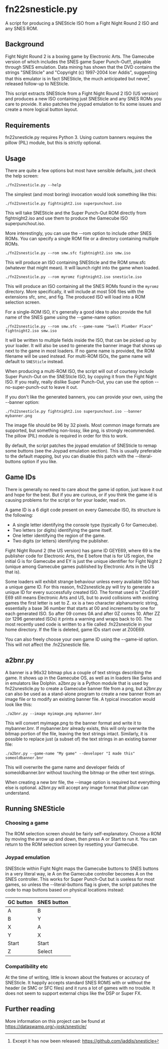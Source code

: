 # fn22snesticle.py

A script for producing a SNESticle ISO from a Fight Night Round 2 ISO and any
SNES ROM.

## Background

Fight Night Round 2 is a boxing game by Electronic Arts. The Gamecube version of
which includes the SNES game Super Punch-Out!!, playable through SNES emulation.
Data mining has shown that the DVD contains the strings "SNESticle" and
"Copyright (c) 1997-2004 Icer Addis", suggesting that this emulator is in fact
SNESticle, the much anticipated but never[^1] released follow-up to NESticle.

This script extracts SNESticle from a Fight Night Round 2 ISO (US version) and
produces a new ISO containing just SNESticle and any SNES ROMs you care to
provide. It also patches the joypad emulation to fix some issues and create a
more logical button layout.

[^1]: Except it has now been released: https://github.com/iaddis/snesticle

## Requirements

fn22snesticle.py requires Python 3. Using custom banners requires the pillow
(PIL) module, but this is strictly optional.

## Usage

There are quite a few options but most have sensible defaults, just check the
help screen:

    ./fn22snesticle.py --help

The simplest (and most boring) invocation would look something like this:

    ./fn22snesticle.py fightnight2.iso superpunchout.iso

This will take SNESticle and the Super Punch-Out ROM directly from
fightnight2.iso and use them to produce the Gamecube ISO superpunchout.iso.

More interestingly, you can use the --rom option to include other SNES ROMs. You
can specify a single ROM file or a directory containing multiple ROMs.

    ./fn22snesticle.py --rom smw.sfc fightnight2.iso smw.iso

This will produce an ISO containing SNESticle and the ROM smw.sfc (whatever that
might mean). It will launch right into the game when loaded.

    ./fn22snesticle.py --rom myromz fightnight2.iso snesticle.iso

This will produce an ISO containing all the SNES ROMs found in the `myromz`
directory. More specifically, it will include at most 506 files with the
extensions sfc, smc, and fig. The produced ISO will load into a ROM selection
screen.

For a single-ROM ISO, it's generally a good idea to also provide the full name
of the SNES game using the --game-name option:

    ./fn22snesticle.py --rom smw.sfc --game-name "Swell Plumber Place" fightnight2.iso smw.iso

It will be written to multiple fields inside the ISO, that can be picked up by
your loader. It will also be used to generate the banner image that shows up
next to the game in most loaders. If no game name is provided, the ROM filename
will be used instead. For multi-ROM ISOs, the game name will default to
`SNESticle` instead.

When producing a multi-ROM ISO, the script will out of courtesy include Super
Punch-Out on the SNESticle ISO, by copying it from the Fight Night ISO. If you
really, really dislike Super Punch-Out, you can use the option
--no-super-punch-out to leave it out.

If you don't like the generated banners, you can provide your own, using
the --banner option:

    ./fn22snesticle.py fightnight2.iso superpunchout.iso --banner mybanner.png

The image file should be 96 by 32 pixels. Most common image formats are
supported, but something non-lossy, like png, is strongly recommended. The
pillow (PIL) module is required in order for this to work.

By default, the script patches the joypad emulation of SNESticle to remap some
buttons (see the Joypad emulation section). This is usually preferable to the
default mapping, but you can disable this patch with the --literal-buttons
option if you like.

## Game IDs

There is generally no need to care about the game id option, just leave it out
and hope for the best. But if you are curious, or if you think the game id is
causing problems for the script or for your loader, read on.

A game ID is a 6 digit code present on every Gamecube ISO, its structure is the
following:

 - A single letter identifying the console type (typically G for Gamecube).
 - Two letters (or digits) identifying the game itself.
 - One letter identifying the region of the game.
 - Two digits (or letters) identifying the publisher.

Fight Night Round 2 (the US version) has game ID GEYE69, where 69 is the
publisher code for Electronic Arts, the E before that is for US region, the
initial G is for Gamecube and EY is just the unique identifier for Fight Night 2
(unique among Gamecube games published by Electronic Arts in the US that is).

Some loaders will exhibit strange behaviour unless every available ISO has a
unique game ID. For this reason, fn22snesticle.py will try to generate a unique
ID for every successfully created ISO. The format used is "ZxxE69". E69 still
means Electronic Arts and US, but to avoid collisions with existing games the
first letter is set to Z. xx is a two character alphanumeric string, essentially
a base 36 number that starts at 00 and increments by one for each generated
ISO. So after 09 comes 0A and after 0Z comes 10. After ZZ (or 1296 generated
ISOs) it prints a warning and wraps back to 00. The most recently used code is
written to a file called .fn22snesticle in your home directory. If the file is
deleted, game IDs start over at Z00E69.

You can also freely choose your own game ID using the --game-id option. This
will not affect the .fn22snesticle file.

## a2bnr.py

A banner is a 96x32 bitmap plus a couple of text strings describing the game. It
shows up in the Gamecube OS, as well as in loaders like Swiss and in emulators
like Dolphin. a2bnr.py is a Python module that is used by fn22snesticle.py to
create a Gamecube banner file from a png, but a2bnr.py can also be used as a
stand-alone program to create a new banner from an image file or to modify an
existing banner file. A typical invocation would look like this:

    ./a2bnr.py --image myimage.png mybanner.bnr

This will convert myimage.png to the banner format and write it to mybanner.bnr.
If mybanner.bnr already exists, this will only overwrite the bitmap portion of
the file, leaving the text strings intact. Similarly, it is possible to replace
just (a subset of) the text strings in an existing banner file:

    ./a2bnr.py --game-name "My game" --developer "I made this" someoldbanner.bnr

This will overwrite the game name and developer fields of someoldbanner.bnr
without touching the bitmap or the other text strings.

When creating a new bnr file, the --image option is required but everything else
is optional. a2bnr.py will accept any image format that pillow can understand.

## Running SNESticle

### Choosing a game

The ROM selection screen should be fairly self-explanatory. Choose a ROM by
moving the arrow up and down, then press A or Start to run it. You can return
to the ROM selection screen by resetting your Gamecube.

### Joypad emulation

SNESticle within Fight Night maps the Gamecube buttons to SNES buttons in a very
literal way, ie A on the Gamecube controller becomes A on the SNES controller.
This works for Super Punch-Out but is useless for most games, so unless the
--literal-buttons flag is given, the script patches the code to map buttons
based on physical locations instead:

| GC button | SNES button |
|-----------|-------------|
| A         | B           |
| B         | Y           |
| X         | A           |
| Y         | X           |
| Start     | Start       |
| Z         | Select      |


### Compatibility etc

At the time of writing, little is known about the features or accuracy of
SNESticle. It happily accepts standard SNES ROMS with or without the header (ie
SMC or SFC files) and it runs a lot of games with no trouble. It does not seem
to support external chips like the DSP or Super FX.

## Further reading

More information on this project can be found at
https://dataswamp.org/~josk/snesticle/
